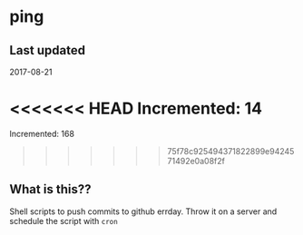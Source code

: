 # ping

## Last updated
2017-08-21

<<<<<<< HEAD
Incremented: 14
=======
Incremented: 168
>>>>>>> 75f78c925494371822899e9424571492e0a08f2f

## What is this?? 
Shell scripts to push commits to github errday. Throw it on a server and schedule the script with `cron`
